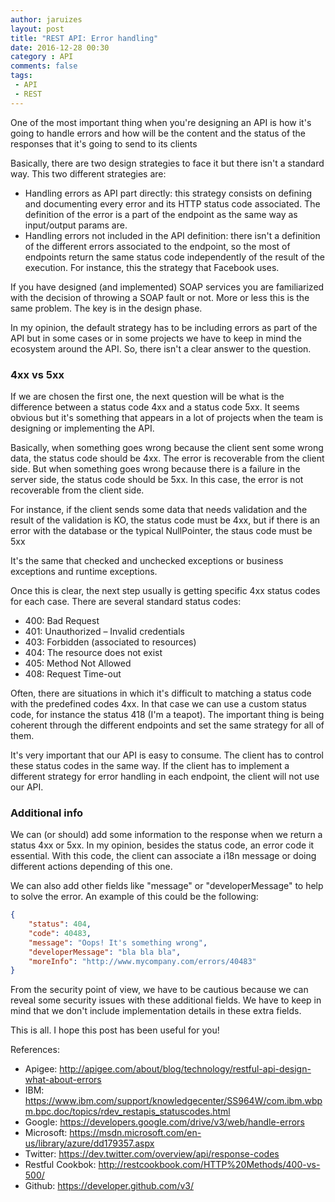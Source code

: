 ```yaml
---
author: jaruizes
layout: post
title: "REST API: Error handling"
date: 2016-12-28 00:30
category : API
comments: false
tags:
 - API
 - REST
---
```

One of the most important thing when you're designing an API is how it's going to handle errors and how will be the content and the status of the responses that it's going to send to its clients 

Basically, there are two design strategies to face it but there isn't a standard way. This two different strategies are:

* Handling errors as API part directly: this strategy consists on defining and documenting every error and its HTTP status code associated. The definition of the error is a part of the endpoint as the same way as input/output params are.
* Handling errors not included in the API definition: there isn't a definition of the different errors associated to the endpoint, so the most of endpoints return the same status code independently of the result of the execution. For instance, this the strategy that Facebook uses.

If you have designed (and implemented) SOAP services you are familiarized with the decision of throwing a SOAP fault or not. More or less this is the same problem. The key is in the design phase. 

In my opinion, the default strategy has to be including errors as part of the API but in some cases or in some projects we have to keep in mind the ecosystem around the API. So, there isn't a clear answer to the question. 

### 4xx vs 5xx
If we are chosen the first one, the next question will be what is the difference between a status code 4xx and a status code 5xx. It seems obvious but it's something that appears in a lot of projects when the team is designing or implementing the API.

Basically, when something goes wrong because the client sent some wrong data, the status code should be 4xx. The error is recoverable from the client side. But when something goes wrong because there is a failure in the server side, the status code should be 5xx. In this case, the error is not recoverable from the client side.  

For instance, if the client sends some data that needs validation and the result of the validation is KO, the status code must be 4xx, but if there is an error with the database or the typical NullPointer, the staus code must be 5xx

It's the same that checked and unchecked exceptions or business exceptions and runtime exceptions.

Once this is clear, the next step usually is getting specific 4xx status codes for each case. There are several standard status codes:

* 400: Bad Request
* 401: Unauthorized – Invalid credentials
* 403: Forbidden (associated to resources)
* 404: The resource does not exist
* 405: Method Not Allowed
* 408: Request Time-out

Often, there are situations in which it's difficult to matching a status code with the predefined codes 4xx. In that case we can use a custom status code, for instance the status 418 (I'm a teapot). The important thing is being coherent through the different endpoints and set the same strategy for all of them. 

It's very important that our API is easy to consume. The client has to control these status codes in the same way. If the client has to implement a different strategy for error handling in each endpoint, the client will not use our API.

### Additional info
We can (or should) add some information to the response when we return a status 4xx or 5xx. In my opinion, besides the status code, an error code it essential. With this code, the client can associate a i18n message or doing different actions depending of this one. 

We can also add other fields like "message" or "developerMessage" to help to solve the error. An example of this could be the following:

```json
{
    "status": 404,
    "code": 40483,
    "message": "Oops! It's something wrong",
    "developerMessage": "bla bla bla",
    "moreInfo": "http://www.mycompany.com/errors/40483"
}
```

From the security point of view, we have to be cautious because we can reveal some security issues with these additional fields. We have to keep in mind that we don't include implementation details in these extra fields. 

This is all. I hope this post has been useful for you!

References:

* Apigee: http://apigee.com/about/blog/technology/restful-api-design-what-about-errors
* IBM: https://www.ibm.com/support/knowledgecenter/SS964W/com.ibm.wbpm.bpc.doc/topics/rdev_restapis_statuscodes.html
* Google: https://developers.google.com/drive/v3/web/handle-errors
* Microsoft: https://msdn.microsoft.com/en-us/library/azure/dd179357.aspx
* Twitter: https://dev.twitter.com/overview/api/response-codes
* Restful Cookbok: http://restcookbook.com/HTTP%20Methods/400-vs-500/
* Github: https://developer.github.com/v3/